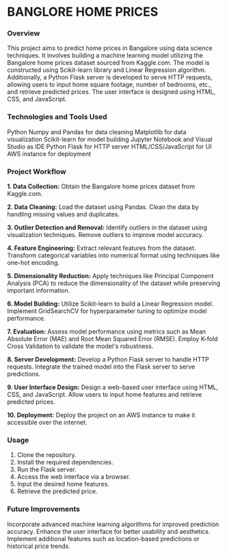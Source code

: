 # BANGLORE HOME PRICES

### Overview

This project aims to predict home prices in Bangalore using data science techniques. It involves building a machine learning model utilizing the Bangalore home prices dataset sourced from Kaggle.com. The model is constructed using Scikit-learn library and Linear Regression algorithm. Additionally, a Python Flask server is developed to serve HTTP requests, allowing users to input home square footage, number of bedrooms, etc., and retrieve predicted prices. The user interface is designed using HTML, CSS, and JavaScript.

### Technologies and Tools Used

Python
Numpy and Pandas for data cleaning
Matplotlib for data visualization
Scikit-learn for model building
Jupyter Notebook and Visual Studio as IDE
Python Flask for HTTP server
HTML/CSS/JavaScript for UI
AWS instance for deployment

### Project Workflow

**1. Data Collection:**
    Obtain the Bangalore home prices dataset from Kaggle.com.

**2. Data Cleaning:**
    Load the dataset using Pandas.
    Clean the data by handling missing values and duplicates.

**3. Outlier Detection and Removal:**
    Identify outliers in the dataset using visualization techniques.
    Remove outliers to improve model accuracy.

**4. Feature Engineering:**
    Extract relevant features from the dataset.
    Transform categorical variables into numerical format using techniques like one-hot encoding.

**5. Dimensionality Reduction:**
    Apply techniques like Principal Component Analysis (PCA) to reduce the dimensionality of the dataset while preserving important information.

**6. Model Building:**
    Utilize Scikit-learn to build a Linear Regression model.
    Implement GridSearchCV for hyperparameter tuning to optimize model performance.

**7. Evaluation:**
    Assess model performance using metrics such as Mean Absolute Error (MAE) and Root Mean Squared Error (RMSE).
    Employ K-fold Cross Validation to validate the model's robustness.

**8. Server Development:**
    Develop a Python Flask server to handle HTTP requests.
    Integrate the trained model into the Flask server to serve predictions.

**9. User Interface Design:**
    Design a web-based user interface using HTML, CSS, and JavaScript.
    Allow users to input home features and retrieve predicted prices.

**10. Deployment:**
    Deploy the project on an AWS instance to make it accessible over the internet.

### Usage

1. Clone the repository.
2. Install the required dependencies.
3. Run the Flask server.
4. Access the web interface via a browser.
5. Input the desired home features.
6. Retrieve the predicted price.

### Future Improvements

Incorporate advanced machine learning algorithms for improved prediction accuracy.
Enhance the user interface for better usability and aesthetics.
Implement additional features such as location-based predictions or historical price trends.